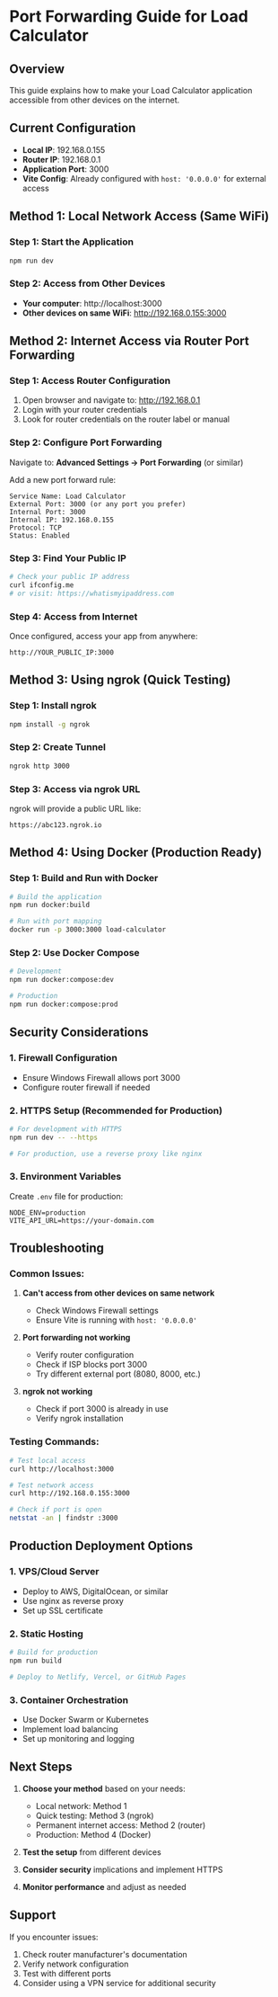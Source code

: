 # Port Forwarding Guide for Load Calculator

## Overview
This guide explains how to make your Load Calculator application accessible from other devices on the internet.

## Current Configuration
- **Local IP**: 192.168.0.155
- **Router IP**: 192.168.0.1
- **Application Port**: 3000
- **Vite Config**: Already configured with `host: '0.0.0.0'` for external access

## Method 1: Local Network Access (Same WiFi)

### Step 1: Start the Application
```bash
npm run dev
```

### Step 2: Access from Other Devices
- **Your computer**: http://localhost:3000
- **Other devices on same WiFi**: http://192.168.0.155:3000

## Method 2: Internet Access via Router Port Forwarding

### Step 1: Access Router Configuration
1. Open browser and navigate to: http://192.168.0.1
2. Login with your router credentials
3. Look for router credentials on the router label or manual

### Step 2: Configure Port Forwarding
Navigate to: **Advanced Settings → Port Forwarding** (or similar)

Add a new port forward rule:
```
Service Name: Load Calculator
External Port: 3000 (or any port you prefer)
Internal Port: 3000
Internal IP: 192.168.0.155
Protocol: TCP
Status: Enabled
```

### Step 3: Find Your Public IP
```bash
# Check your public IP address
curl ifconfig.me
# or visit: https://whatismyipaddress.com
```

### Step 4: Access from Internet
Once configured, access your app from anywhere:
```
http://YOUR_PUBLIC_IP:3000
```

## Method 3: Using ngrok (Quick Testing)

### Step 1: Install ngrok
```bash
npm install -g ngrok
```

### Step 2: Create Tunnel
```bash
ngrok http 3000
```

### Step 3: Access via ngrok URL
ngrok will provide a public URL like:
```
https://abc123.ngrok.io
```

## Method 4: Using Docker (Production Ready)

### Step 1: Build and Run with Docker
```bash
# Build the application
npm run docker:build

# Run with port mapping
docker run -p 3000:3000 load-calculator
```

### Step 2: Use Docker Compose
```bash
# Development
npm run docker:compose:dev

# Production
npm run docker:compose:prod
```

## Security Considerations

### 1. Firewall Configuration
- Ensure Windows Firewall allows port 3000
- Configure router firewall if needed

### 2. HTTPS Setup (Recommended for Production)
```bash
# For development with HTTPS
npm run dev -- --https

# For production, use a reverse proxy like nginx
```

### 3. Environment Variables
Create `.env` file for production:
```env
NODE_ENV=production
VITE_API_URL=https://your-domain.com
```

## Troubleshooting

### Common Issues:

1. **Can't access from other devices on same network**
   - Check Windows Firewall settings
   - Ensure Vite is running with `host: '0.0.0.0'`

2. **Port forwarding not working**
   - Verify router configuration
   - Check if ISP blocks port 3000
   - Try different external port (8080, 8000, etc.)

3. **ngrok not working**
   - Check if port 3000 is already in use
   - Verify ngrok installation

### Testing Commands:
```bash
# Test local access
curl http://localhost:3000

# Test network access
curl http://192.168.0.155:3000

# Check if port is open
netstat -an | findstr :3000
```

## Production Deployment Options

### 1. VPS/Cloud Server
- Deploy to AWS, DigitalOcean, or similar
- Use nginx as reverse proxy
- Set up SSL certificate

### 2. Static Hosting
```bash
# Build for production
npm run build

# Deploy to Netlify, Vercel, or GitHub Pages
```

### 3. Container Orchestration
- Use Docker Swarm or Kubernetes
- Implement load balancing
- Set up monitoring and logging

## Next Steps

1. **Choose your method** based on your needs:
   - Local network: Method 1
   - Quick testing: Method 3 (ngrok)
   - Permanent internet access: Method 2 (router)
   - Production: Method 4 (Docker)

2. **Test the setup** from different devices

3. **Consider security** implications and implement HTTPS

4. **Monitor performance** and adjust as needed

## Support

If you encounter issues:
1. Check router manufacturer's documentation
2. Verify network configuration
3. Test with different ports
4. Consider using a VPN service for additional security 